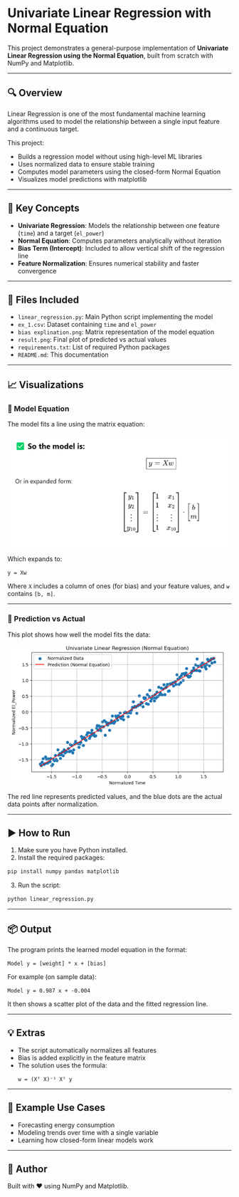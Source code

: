 # Univariate Linear Regression with Normal Equation

This project demonstrates a general-purpose implementation of **Univariate Linear Regression using the Normal Equation**, built from scratch with NumPy and Matplotlib.

---

## 🔍 Overview

Linear Regression is one of the most fundamental machine learning algorithms used to model the relationship between a single input feature and a continuous target.

This project:

- Builds a regression model without using high-level ML libraries
- Uses normalized data to ensure stable training
- Computes model parameters using the closed-form Normal Equation
- Visualizes model predictions with matplotlib

---

## 🧠 Key Concepts

- **Univariate Regression**: Models the relationship between one feature (`time`) and a target (`el_power`)
- **Normal Equation**: Computes parameters analytically without iteration
- **Bias Term (Intercept)**: Included to allow vertical shift of the regression line
- **Feature Normalization**: Ensures numerical stability and faster convergence

---

## 📁 Files Included

- `linear_regression.py`: Main Python script implementing the model
- `ex_1.csv`: Dataset containing `time` and `el_power`
- `bias explination.png`: Matrix representation of the model equation
- `result.png`: Final plot of predicted vs actual values
- `requirements.txt`: List of required Python packages
- `README.md`: This documentation

---

## 📈 Visualizations

### 📌 Model Equation

The model fits a line using the matrix equation:

![Model Equation](bias%20explination.png)

Which expands to:

```
y = Xw
```

Where `X` includes a column of ones (for bias) and your feature values, and `w` contains `[b, m]`.

---

### 📌 Prediction vs Actual

This plot shows how well the model fits the data:

![Result](result.png)

The red line represents predicted values, and the blue dots are the actual data points after normalization.

---

## ▶️ How to Run

1. Make sure you have Python installed.
2. Install the required packages:

```bash
pip install numpy pandas matplotlib
```

3. Run the script:

```bash
python linear_regression.py
```

---

## 📦 Output

The program prints the learned model equation in the format:

```
Model y = [weight] * x + [bias]
```

For example (on sample data):

```
Model y = 0.987 x + -0.004
```

It then shows a scatter plot of the data and the fitted regression line.

---

## 💡 Extras

- The script automatically normalizes all features
- Bias is added explicitly in the feature matrix
- The solution uses the formula:  
  ```
  w = (Xᵀ X)⁻¹ Xᵀ y
  ```

---

## 🧪 Example Use Cases

- Forecasting energy consumption
- Modeling trends over time with a single variable
- Learning how closed-form linear models work

---

## 🙌 Author

Built with ❤️ using NumPy and Matplotlib.

